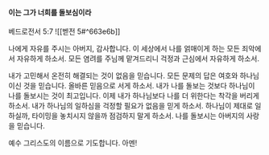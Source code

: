 #### 이는 그가 너희를 돌보심이라

베드로전서 5:7
![[벧전 5#^663e6b]]

나에게 자유를 주시는 아버지, 감사합니다. 이 세상에서 나를 얽매이게 하는 모든 죄악에서 자유하게 하소서. 모든 염려를 주님께 맡겨드리니 걱정과 근심에서 자유하게 하소서.

내가 고민해서 온전히 해결되는 것이 없음을 믿습니다. 모든 문제의 답은 여호와 하나님이신 것을 믿습니다.
올바른 믿음으로 서게 하소서. 내가 나를 돌보는 것보다 하나님이 나를 돌보시는 것이 최고입니다. 이제 내가 하나님보다 나를 더 위한다는 착각을 버리게 하소서. 내가 하나님의 일하심을 걱정할 필요가 없음을 믿게 하소서. 하나님이 제대로 일하실까, 타이밍을 놓치시지 않을까 점검하지 말게 하소서. 나를 돌보시는 아버지의 사랑을 믿습니다.

예수 그리스도의 이름으로 기도합니다. 아멘!